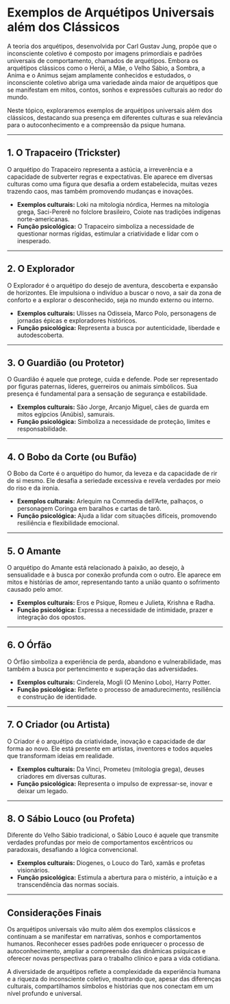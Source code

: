 # Exemplos de Arquétipos Universais além dos Clássicos

A teoria dos arquétipos, desenvolvida por Carl Gustav Jung, propõe que o inconsciente coletivo é composto por imagens primordiais e padrões universais de comportamento, chamados de arquétipos. Embora os arquétipos clássicos como o Herói, a Mãe, o Velho Sábio, a Sombra, a Anima e o Animus sejam amplamente conhecidos e estudados, o inconsciente coletivo abriga uma variedade ainda maior de arquétipos que se manifestam em mitos, contos, sonhos e expressões culturais ao redor do mundo.

Neste tópico, exploraremos exemplos de arquétipos universais além dos clássicos, destacando sua presença em diferentes culturas e sua relevância para o autoconhecimento e a compreensão da psique humana.

---

## 1. O Trapaceiro (Trickster)

O arquétipo do Trapaceiro representa a astúcia, a irreverência e a capacidade de subverter regras e expectativas. Ele aparece em diversas culturas como uma figura que desafia a ordem estabelecida, muitas vezes trazendo caos, mas também promovendo mudanças e inovações.

- **Exemplos culturais:** Loki na mitologia nórdica, Hermes na mitologia grega, Saci-Pererê no folclore brasileiro, Coiote nas tradições indígenas norte-americanas.
- **Função psicológica:** O Trapaceiro simboliza a necessidade de questionar normas rígidas, estimular a criatividade e lidar com o inesperado.

---

## 2. O Explorador

O Explorador é o arquétipo do desejo de aventura, descoberta e expansão de horizontes. Ele impulsiona o indivíduo a buscar o novo, a sair da zona de conforto e a explorar o desconhecido, seja no mundo externo ou interno.

- **Exemplos culturais:** Ulisses na Odisseia, Marco Polo, personagens de jornadas épicas e exploradores históricos.
- **Função psicológica:** Representa a busca por autenticidade, liberdade e autodescoberta.

---

## 3. O Guardião (ou Protetor)

O Guardião é aquele que protege, cuida e defende. Pode ser representado por figuras paternas, líderes, guerreiros ou animais simbólicos. Sua presença é fundamental para a sensação de segurança e estabilidade.

- **Exemplos culturais:** São Jorge, Arcanjo Miguel, cães de guarda em mitos egípcios (Anúbis), samurais.
- **Função psicológica:** Simboliza a necessidade de proteção, limites e responsabilidade.

---

## 4. O Bobo da Corte (ou Bufão)

O Bobo da Corte é o arquétipo do humor, da leveza e da capacidade de rir de si mesmo. Ele desafia a seriedade excessiva e revela verdades por meio do riso e da ironia.

- **Exemplos culturais:** Arlequim na Commedia dell’Arte, palhaços, o personagem Coringa em baralhos e cartas de tarô.
- **Função psicológica:** Ajuda a lidar com situações difíceis, promovendo resiliência e flexibilidade emocional.

---

## 5. O Amante

O arquétipo do Amante está relacionado à paixão, ao desejo, à sensualidade e à busca por conexão profunda com o outro. Ele aparece em mitos e histórias de amor, representando tanto a união quanto o sofrimento causado pelo amor.

- **Exemplos culturais:** Eros e Psique, Romeu e Julieta, Krishna e Radha.
- **Função psicológica:** Expressa a necessidade de intimidade, prazer e integração dos opostos.

---

## 6. O Órfão

O Órfão simboliza a experiência de perda, abandono e vulnerabilidade, mas também a busca por pertencimento e superação das adversidades.

- **Exemplos culturais:** Cinderela, Mogli (O Menino Lobo), Harry Potter.
- **Função psicológica:** Reflete o processo de amadurecimento, resiliência e construção de identidade.

---

## 7. O Criador (ou Artista)

O Criador é o arquétipo da criatividade, inovação e capacidade de dar forma ao novo. Ele está presente em artistas, inventores e todos aqueles que transformam ideias em realidade.

- **Exemplos culturais:** Da Vinci, Prometeu (mitologia grega), deuses criadores em diversas culturas.
- **Função psicológica:** Representa o impulso de expressar-se, inovar e deixar um legado.

---

## 8. O Sábio Louco (ou Profeta)

Diferente do Velho Sábio tradicional, o Sábio Louco é aquele que transmite verdades profundas por meio de comportamentos excêntricos ou paradoxais, desafiando a lógica convencional.

- **Exemplos culturais:** Diogenes, o Louco do Tarô, xamãs e profetas visionários.
- **Função psicológica:** Estimula a abertura para o mistério, a intuição e a transcendência das normas sociais.

---

## Considerações Finais

Os arquétipos universais vão muito além dos exemplos clássicos e continuam a se manifestar em narrativas, sonhos e comportamentos humanos. Reconhecer esses padrões pode enriquecer o processo de autoconhecimento, ampliar a compreensão das dinâmicas psíquicas e oferecer novas perspectivas para o trabalho clínico e para a vida cotidiana.

A diversidade de arquétipos reflete a complexidade da experiência humana e a riqueza do inconsciente coletivo, mostrando que, apesar das diferenças culturais, compartilhamos símbolos e histórias que nos conectam em um nível profundo e universal.